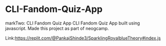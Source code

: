 # CLI-Fandom-Quiz-App
markTwo: CLI Fandom Quiz App
CLI Fandom Quiz App built using javascript. Made this project as part of neogcamp.

Link:https://replit.com/@PankajShinde3/SparklingRoyalblueTheory#index.js
